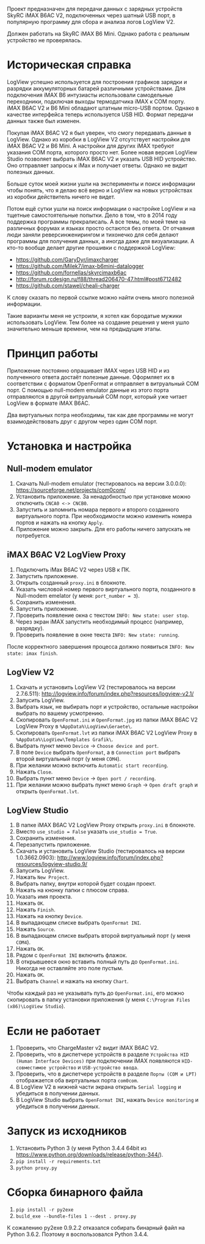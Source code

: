 Проект предназначен для передачи данных с зарядных устройств SkyRC iMAX B6AC V2,
подключенных через шатный USB порт, в популярную программу для сбора и анализа логов LogView V2.

Должен работать на SkyRC iMAX B6 Mini. Однако работа с реальным устройство не проверялась.

Историческая справка
====================

LogView успешно используется для построения графиков зарядки и разрядки аккумуляторных батарей различными устройствами.
Для подключения iMAX B6 интузиасты использовали самодельные переходники, подключая выходы термодатчика iMAX к COM порту.
iMAX B6AC V2 и B6 Mini обладают штатным micro-USB портом. Однако в качестве интерфейса теперь используется USB HID.
Формат передачи данных также был изменен.

Покупая iMAX B6AC V2 я был уверен, что смогу передавать данные в LogView.
Однако из коробки в LogView V2 отсутствует настройки для iMAX B6AC V2 и B6 Mini. А настройки для других iMAX требуют
указания COM порта, которого просто нет.
Более новая версия LogView Studio позволяет выбрать iMAX B6AC V2 и указать USB HID устройство. Оно отправляет запросы к
iMax и получает ответы. Однако не видит полезных данных.

Больше суток моей жизни ушли на эксперименты и поиск информации чтобы понять, что я делаю всё верно и LogView на новых
устройствах из коробки действитель ничего не видет.

Потом ещё сутки ушли на поиск информации о настройке LogView и на тщетные самостоятельные попытки. Дело в том, что в
2014 году поддержка программы прекралисаль. А все темы, по моей теме на различных форумах и языках просто остаются без
ответа. От отчаяния люди заняли реверсинженирингом и тихонечко для себя делают программы для получения данных, а иногда
даже для визуализации. А кто-то вообще делает другие прошивки с поддержкой LogView:

* https://github.com/GaryDyr/imaxcharger
* https://github.com/Milek7/imax-b6mini-datalogger
* https://github.com/fornellas/skyrcimaxb6ac
* http://forum.rcdesign.ru/f88/thread206470-47.html#post6712482
* https://github.com/stawel/cheali-charger

К слову сказать по первой ссылке можно найти очень много полезной информации.

Такие варианты меня не устроили, я хотел как бородатые мужики использовать LogView.
Тем более на создание решения у меня ушло значительно меньше времени, чем на предыдущие этапы.

Принцип работы
==============

Приложение постоянно опрашивает iMAX через USB HID и из полученного ответа достаёт полезные данные.
Оформляет их в соответствии с форматом OpenFormat и отправляет в витруальный COM порт.
C помощью null-modem emulator данные из этого порта отправляются в другой витруальный COM порт,
который уже читает LogView в формате iMAX B6AC.

Два виртуальных потра необходимы, так как две программы не могут взаимодействовать друг с другом через один COM порт.

Установка и настройка
=====================

Null-modem emulator
-------------------

1. Скачать Null-modem emulator (тестировалось на версии 3.0.0.0): https://sourceforge.net/projects/com0com/
2. Установить приложение. За ненадобностью при установке можно отключить `CNCA0 <-> CNCB0`.
3. Запустить и запомнить номара первого и второго созданного виртуального порта.
При необходимости можно изменить номера портов и нажать на кнопку `Apply`.
4. Приложение можно закрыть. Для его работы ничего запускать не потребуется.

iMAX B6AC V2 LogView Proxy
--------------------------

1. Подключить iMax B6AC V2 через USB к ПК.
2. Запустить приложение.
3. Открыть созданный `proxy.ini` в блокноте.
4. Указать числовой номер первого виртуального порта, позданного в Null-modem emelator (у меня: `port_number = 3`).
5. Сохранить изменения.
6. Запустить приложение.
7. Проверить появление окна с текстом `INFO: New state: user stop`.
8. Через экран iMAX запустить необходимый процесс (например, разрядку).
9. Проверить появление в окне текста `INFO: New state: running`.

После корректного завершения процесса должно появиться `INFO: New state: imax finish`.

LogView V2
----------

1. Скачать и установить LogView V2 (тестировалось на версии 2.7.6.511):
http://logview.info/forum/index.php?resources/logview-v2.1/
2. Запусить LogView.
3. Выбрать язык, не выбирать порт и устройство, остальные настройки выбрать по вашему усмотрению.
4. Скопировать `OpenFormat.ini` и `OpenFormat.jpg` из папки iMAX B6AC V2 LogView Proxy в `%AppData%\LogView\Geraete\`.
5. Скопировать `OpenFormat.lvt` из папки iMAX B6AC V2 LogView Proxy в `%AppData%\LogView\Templates Grafik\`.
6. Выбрать пункт меню `Device` → `Choose device and port`.
7. В поле `Device` выбрать `OpenFormat`, а в `Connection port` выбрать второй виртуальный порт (у меня `COM4`).
8. При желании можно включить `Automatic start recording`.
9. Нажать `Close`.
10. Выбрать пункт меню `Device` → `Open port / recording`.
11. При желании можно выбрать пункт меню `Graph` → `Open draft graph` и открыть `OpenFormat.lvt`.

LogView Studio
--------------

1. В папке iMAX B6AC V2 LogView Proxy открыть `proxy.ini` в блокноте.
2. Вместо `use_studio = False` указать `use_studio = True`.
3. Сохранить изменения.
4. Перезапустить приложение.
5. Скачать и установить LogView Studio (тестировалось на версии 1.0.3662.0903):
http://www.logview.info/forum/index.php?resources/logview-studio.9/
6. Запусить LogView.
7. Нажать `New Project`.
8. Выбрать папку, внутри которой будет создан проект.
9. Нажать на кнонку папки с плюсом справа.
10. Указать имя проекта.
11. Нажать `OK`.
12. Нажать `Finish`.
13. Нажать на кнопку `Device`.
13. В выпадающем списке выбрать `OpenFormat INI`.
14. Нажать `Source`.
15. В выпадающем списке выбрать второй виртуальный порт (у меня `COM4`).
16. Нажать `OK`.
17. Рядом с `OpenFormat INI` включить флажок.
18. В открывшееся окно вставить полный путь до `OpenFormat.ini`. Никогда не оставляйте это поле пустым.
19. Нажать `OK`.
20. Выбрать `Channel` и нажать на кнопку `Chart`.

Чтобы каждый раз не указывать путь до `OpenFormat.ini`, его можно скопировать в папку установки приложения
(у меня `C:\Program Files (x86)\LogView Studio`).

Если не работает
================

1. Проверить, что ChargeMaster v2 видит iMAX B6AC V2.
2. Проверить, что в диспетчере устройств в разделе `Устройства HID (Human Interface Devices)` при подключении iMAX
появляются `HID-совместимое устройство` и `USB-устройство ввода`. 
3. Проверить, что в диспетчере устройств в разделе `Порты (COM и LPT)` отображается оба виртуальных порта `com0com`.
4. В LogView V2 в нижней части экрана открыть `Serial logging` и убедиться в получении данных.
5. В LogView Studio выбрать `OpenFormat INI`, нажать `Device monitoring` и убедиться в получении данных.

Запуск из исходников
====================

1. Установить Python 3 (у меня Python 3.4.4 64bit из https://www.python.org/downloads/release/python-344/).
2. `pip install -r requirements.txt`
3. `python proxy.py`

Сборка бинарного файла
======================

1. `pip install -r py2exe`
2. `build_exe --bundle-files 1 --dest . proxy.py`

К сожалению py2exe 0.9.2.2 отказался собирать бинарный файл на Python 3.6.2. Поэтому я воспользовался Python 3.4.4.
